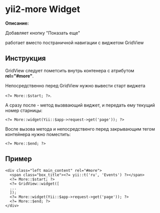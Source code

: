 # yii2-more Widget

**Описание:**

Добавляет кнопку "Показать еще"

работает вместо постраничной навигации с виджетом GridView

Инструкция
----------

GridView следует пометсить внутрь контенера с атрибутом **rel="#more"**.

Непосредственно перед GridView нужно вывести старт виджета 

`<?= More::$start; ?>`. 

А сразу после - метод вызввающий виджет, и передать ему текущий номер старницы:

`<?= More::widget(Yii::$app->request->get('page')); ?>`

Восле вызова метода и непосредственго перед закрывающим тегом контейнера нужно поместить: 

`<?= More::$end; ?>`

Пример
------

```
<div class="left main_content" rel="#more">
  <span class="box_title"><?= yii::t('ru', 'Events') ?></span>
  <?= More::$start; ?>
  <?= GridView::widget([
  ...
  ]);
  <?= More::widget(Yii::$app->request->get('page')); ?>
  <?= More::$end; ?>
</div>
```
